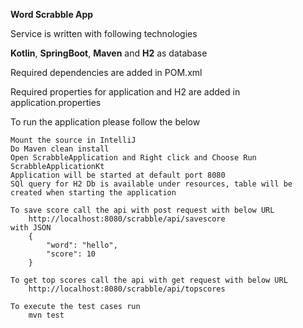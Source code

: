**Word Scrabble App**

Service is written with following technologies

**Kotlin**, **SpringBoot**, **Maven** and **H2** as database

Required dependencies are added in POM.xml

Required properties for application and H2 are added in application.properties

To run the application please follow the below

    Mount the source in IntelliJ
    Do Maven clean install
    Open ScrabbleApplication and Right click and Choose Run ScrabbleApplicationKt
    Application will be started at default port 8080
    SQl query for H2 Db is available under resources, table will be created when starting the application
    
    To save score call the api with post request with below URL
        http://localhost:8080/scrabble/api/savescore
    with JSON
        {
            "word": "hello",
            "score": 10
        }

    To get top scores call the api with get request with below URL
        http://localhost:8080/scrabble/api/topscores
  
    To execute the test cases run
        mvn test
